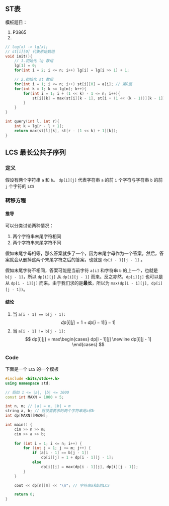 ## ST表
模板题目：
1. P3865
2. 
```cpp
// log(x) -> lg[x];
// st[i][0] 代表原始数组
void init(){
    // 1.初始化 lg 数组
    lg[1] = 0;
    for(int i = 2; i <= n; i++) lg[i] = lg[i >> 1] + 1;

    // 2.初始化 st 数组
    for(int i = 1; i <= n; i++) st[i][0] = a[i]; // 第0层
    for(int k = 1; k <= lg[n]; k++){
        for(int i = 1; i + (1 << k) - 1 <= n; i++){
            st[i][k] = max(st[i][k - 1], st[i + (1 << (k - 1))][k - 1]);
        }
    }
}

int query(int l, int r){
    int k = lg[r - l + 1];
    return max(st[l][k], st[r - (1 << k) + 1][k]);
}
```

## LCS 最长公共子序列
### 定义
假设有两个字符串 `a` 和 `b`。
`dp[i][j]` 代表字符串 `a` 的前 `i` 个字符与字符串 `b` 的前 `j` 个字符的 `LCS`

### 转移方程
#### 推导
可以分类讨论两种情况：
1. 两个字符串末尾字符相同
2. 两个字符串末尾字符不同

假如末尾字母相等，那么答案就多了一个，因为末尾字母作为一个答案。然后，答案就会从删掉这两个末尾字符之后的答案，也就是 `dp[i - 1][j - 1]` 。

假如末尾字符不相同，答案可能是当前字符 `a[i]` 和字符串 `b` 的上一个，也就是 `b[j - 1]`，所以 `dp[i][j]` 从 `dp[i][j - 1]` 而来。反之亦然，`dp[i][j]` 也可以是从 `dp[i - 1][j]` 而来。由于我们求的是**最长**，所以为 `max(dp[i - 1][j], dp[i][j - 1])`。
#### 结论
1. 当 `a[i - 1] == b[j - 1]:`
$$
dp[i][j] = 1 + dp[i - 1][j - 1]
$$
2. 当 `a[i - 1] != b[j - 1]:`
$$
dp[i][j] = max\begin{cases}
dp[i - 1][j] \newline
dp[i][j - 1]
\end{cases}
$$
### Code
下面是一个 `LCS` 的一个模板
```cpp
#include <bits/stdc++.h>
using namespace std;

// 假如 1 <= |a|, |b| <= 1000
const int MAXN = 1000 + 5;

int n, m; // |a| = n, |b| = m
string a, b; // 假设需要求的两个字符串是a和b
int dp[MAXN][MAXN];

int main() {
	cin >> n >> m;
	cin >> a >> b;
	
	for (int i = 1; i <= n; i++) {
		for (int j = 1; j <= m; j++) {
			if (a[i - 1] == b[j - 1]) 
				dp[i][j] = 1 + dp[i - 1][j - 1];
			else 
				dp[i][j] = max(dp[i - 1][j], dp[i][j - 1]);
		}
	}

	cout << dp[n][m] << "\n"; // 字符串a和b的LCS

	return 0;
}
```